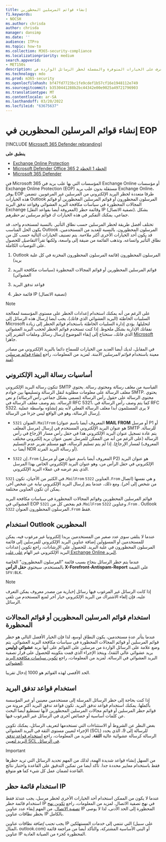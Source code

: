 ```yaml
---
title: إنشاء قوائم المرسلين المحظورين
f1.keywords:
- NOCSH
ms.author: chrisda
author: chrisda
manager: dansimp
ms.date: ''
audience: ITPro
ms.topic: how-to
ms.collection: M365-security-compliance
ms.localizationpriority: medium
search.appverid:
- MET150s
description: يمكن للمسؤولين التعرف على الخيارات المتوفرة والمفضلة لحظر الرسائل الواردة في Exchange Online Protection (EOP).
ms.technology: mdo
ms.prod: m365-security
ms.openlocfilehash: bf47fd7723bc1fe9cdef1b57cf16e1948112e749
ms.sourcegitcommit: b3530441288b2bc44342e00e9025a49721796903
ms.translationtype: MT
ms.contentlocale: ar-SA
ms.lasthandoff: 03/20/2022
ms.locfileid: "63675637"
---
```

# <a name="create-blocked-sender-lists-in-eop"></a>إنشاء قوائم المرسلين المحظورين في EOP

[!INCLUDE [Microsoft 365 Defender rebranding](../includes/microsoft-defender-for-office.md)]

**ينطبق على**
- [Exchange Online Protection](exchange-online-protection-overview.md)
- [Microsoft Defender Office 365 الخطة 1 الخطة 2](defender-for-office-365.md)
- [Microsoft 365 Defender](../defender/microsoft-365-defender.md)

في Microsoft 365 المؤسسات التي بها علب بريد في Exchange Online أو مؤسسات Exchange Online Protection (EOP) مستقلة بدون علب بريد Exchange Online، يوفر EOP طرقا متعددة لحظر البريد الإلكتروني من المرسلين غير المرغوبين. تتضمن هذه الخيارات Outlook المرسلون المحظورون أو قوائم المرسلين المحظورين أو قوائم المجالات المحظورة في سياسات مكافحة البريد العشوائي وقواعد تدفق البريد Exchange (المعروفة أيضا بقواعد النقل) وقائمة حظر IP (تصفية الاتصال). بشكل جماعي، يمكنك التفكير في هذه الخيارات ك قوائم _مرسلين تم حظرهم_.

تختلف أفضل طريقة لحظر المرسلين حسب نطاق التأثير. بالنسبة لمستخدم واحد، قد يكون الحل المناسب Outlook المرسلون المحظورون. بالنسبة للعديد من المستخدمين، قد يكون أحد الخيارات الأخرى أكثر ملاءمة. يتم تصنيف الخيارات التالية حسب كل من نطاق التأثير واتساعه. وتذهب القائمة من ضيقة إلى واسعة، ولكنها تقرأ _التفاصيل_ للحصول على التوصيات الكاملة.

1. Outlook المرسلون المحظورون (قائمة المرسلون المحظورون المخزنة في كل علبة بريد)

2. قوائم المرسلين المحظورين أو قوائم المجالات المحظورة (سياسات مكافحة البريد العشوائي)

3. قواعد تدفق البريد

4. قائمة حظر IP (تصفية الاتصال)

> [!NOTE]
> على الرغم من أنه يمكنك استخدام إعدادات الحظر على مستوى المؤسسة لمعالجة السلبيات الخاطئة (البريد العشوائي الذي فاتك)، يجب أيضا إرسال هذه الرسائل إلى Microsoft لتحليلها. يؤدي إدارة السلبيات الخاطئة باستخدام قوائم الحظر إلى زيادة نفقاتك الإدارية بشكل ملحوظ. إذا كنت تستخدم قوائم الحظر لحجب البريد العشوائي الذي فاتك، ستحتاج إلى إبقاء الموضوع إرسال رسائل وملفات التقرير إلى [Microsoft](report-junk-email-messages-to-microsoft.md) جاهزا.

في المقابل، لديك أيضا العديد من الخيارات للسماح دائما بالبريد الإلكتروني من مصادر معينة باستخدام _قوائم المرسلين الآمنة_. لمزيد من المعلومات، راجع [إنشاء قوائم مرسلين آمنة](create-safe-sender-lists-in-office-365.md).

## <a name="email-message-basics"></a>أساسيات رسالة البريد الإلكتروني

تتكون رسالة البريد الإلكتروني SMTP القياسية من _مغلف رسالة_ ومحتوى رسالة. يحتوي مغلف الرسالة على معلومات مطلوبة لنقل الرسالة وتسليمها بين خوادم SMTP. يحتوي محتوى الرسالة على حقول رأس الرسالة (تسمى بشكل جماعي رأس _الرسالة) و_ نص الرسالة. يتم وصف مغلف الرسالة في RFC 5321، كما يتم وصف رأس الرسالة في RFC 5322. لا يرى المستلمون أبدا مغلف الرسالة الفعلي لأنه يتم إنشاؤه بواسطة عملية إرسال الرسالة، وهو في الواقع ليس جزءا من الرسالة.

- العنوان `5321.MailFrom` (المعروف أيضا باسم عنوان **MAIL FROM** أو مرسل P1 أو مرسل المغلف) هو عنوان البريد الإلكتروني المستخدم في إرسال SMTP للرسالة. يتم عادة تسجيل عنوان البريد الإلكتروني هذا في  حقل رأس مسار الإرجاع في رأس الرسالة (على الرغم من أنه من الممكن للمرسل تعيين عنوان بريد إلكتروني مختلف لمسار الإرجاع). إذا لم يتم تسليم الرسالة، فهو مستلم تقرير عدم التسليم (المعروف أيضا ب NDR أو رسالة البريد المرتد).

- إن `5322.From` (المعروف أيضا باسم عنوان **من** أو مرسل P2) هو عنوان البريد الإلكتروني في حقل الرأس  من، وهو عنوان البريد الإلكتروني الخاص بهذا المرسل الذي يتم عرضه في عملاء البريد الإلكتروني.

في الكثير من الأحيان، تكون `5321.MailFrom` العناوين `5322.From` و هي نفسها (اتصال من شخص إلى آخر). ومع ذلك، عندما يتم إرسال البريد الإلكتروني نيابة عن شخص آخر، يمكن أن تكون العناوين مختلفة.

قوائم المرسلين المحظورين وقوائم المجالات المحظورة في سياسات مكافحة البريد العشوائي في EOP قم بفحص كل من `5321.MailFrom` وعناوين `5322.From` . Outlook المرسلون المحظورون العنوان `5322.From` فقط.

## <a name="use-outlook-blocked-senders"></a>استخدام Outlook المحظورين

عندما لا يتلقى سوى عدد صغير من المستخدمين بريدا إلكترونيا غير مرغوب فيه، يمكن للمستخدمين أو المسؤولين إضافة عناوين البريد الإلكتروني للمرسلين إلى قائمة المرسلون المحظورون في علبة البريد. للحصول على الإرشادات، راجع تكوين إعدادات البريد الإلكتروني غير الهام [على علب Exchange Online البريد](configure-junk-email-settings-on-exo-mailboxes.md).

عندما يتم حظر الرسائل بنجاح بسبب قائمة "المرسلون المحظورون" الخاصة بالمستخدم، سيحتوي **حقل الرأس X-Forefront-Antispam-Report** على القيمة `SFV:BLK`.

> [!NOTE]
> إذا كانت الرسائل غير المرغوب فيها رسائل إخبارية من مصدر معروف يمكن التعرف عليه، فإن إلغاء الاشتراك من البريد الإلكتروني خيار آخر لمنع المستخدم من تلقي الرسائل.

## <a name="use-blocked-sender-lists-or-blocked-domain-lists"></a>استخدام قوائم المرسلين المحظورين أو قوائم المجالات المحظورة

عندما يتأثر عدة مستخدمين، يكون النطاق أوسع، لذا فإن الخيار الأفضل التالي هو حظر قوائم المرسلين أو قوائم المجالات المحظورة في سياسات مكافحة البريد العشوائي. يتم وضع علامة على الرسائل الواردة من مرسلين على القوائم على أنها بريد **عشوائي (وليس** بريد عشوائي عالي الثقة)، ويتخذ الإجراء الذي  قمت بتكوينه للحصول على قرار تصفية البريد العشوائي في الرسالة. لمزيد من المعلومات، راجع [تكوين سياسات مكافحة البريد العشوائي](configure-your-spam-filter-policies.md).

الحد الأقصى لهذه القوائم هو 1000 إدخال تقريبا.

## <a name="use-mail-flow-rules"></a>استخدام قواعد تدفق البريد

إذا كنت بحاجة إلى حظر الرسائل المرسلة إلى مستخدمين معينين أو عبر المؤسسة بأكملها، يمكنك استخدام قواعد تدفق البريد. تكون قواعد تدفق البريد أكثر مرونة من قوائم حظر المرسلين أو قوائم مجالات المرسلين المحظورين لأنها تستطيع أيضا البحث عن كلمات أساسية أو خصائص أخرى في الرسائل غير المرغوب فيها.

بغض النظر عن الشروط أو الاستثناءات التي تستخدمها لتعريف الرسائل، يمكنك تكوين الإجراء لتعيين مستوى الثقة في البريد العشوائي (SCL) للرسالة إلى 9، الذي يحدد الرسالة كرسالة عشوائية عالية **الثقة.** لمزيد من المعلومات، راجع [استخدام قواعد تدفق البريد لتعيين SCL في الرسائل](/exchange/security-and-compliance/mail-flow-rules/use-rules-to-set-scl).

> [!IMPORTANT]
> من السهل إنشاء قواعد شديدة الهمة،  لذلك من المهم تحديد الرسائل التي تريد حظرها فقط باستخدام معايير محددة جدا. تأكد أيضا من تمكين التدقيق على القاعدة واختبار نتائج القاعدة لضمان عمل كل شيء كما هو متوقع.

## <a name="use-the-ip-block-list"></a>استخدام قائمة حظر IP

عندما لا يكون من الممكن استخدام أحد الخيارات الأخرى لحظر مرسل، يجب عندئذ فقط استخدام قائمة  حظر IP في نهج تصفية الاتصال. لمزيد من المعلومات، راجع [تكوين نهج تصفية الاتصال](configure-the-connection-filter-policy.md). من المهم إبقاء عدد عناوين IP المحظورة إلى الحد الأدنى، لذا لا يوصى بحظر نطاقات عناوين IP بالكامل.

يجب _تجنب إضافة_ نطاقات عناوين IP التي تنتمي إلى خدمات المستهلكين (على سبيل المثال، outlook.com) أو البنى الأساسية المشتركة، والتأكد أيضا من مراجعة قائمة عناوين IP المحظورة كجزء من الصيانة العادية.
